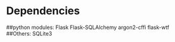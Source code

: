# Dependencies

##python modules:
		Flask
		Flask-SQLAlchemy
		argon2-cffi
		flask-wtf
##Others:
		SQLite3
